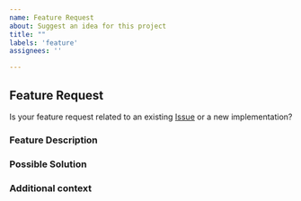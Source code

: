 ```yaml
---
name: Feature Request
about: Suggest an idea for this project
title: ""
labels: 'feature'
assignees: ''

---
```


## Feature Request

Is your feature request related to an existing [Issue](https://www.github.com/Auto-DL/Generator/issues) or a new implementation?
<!--  If related to an issue, please link it here using "See #<issue-number>"  -->


### Feature Description
<!-- A clear and concise description of the feature you're requesting -->


<!-- Optional Sections below. Remove if not being used -->

### Possible Solution
<!-- We would love to know if you can suggest a solution to the feature you're requesting, if nothing else it'll help us understand your expectations -->

### Additional context
<!-- If you can, explain how users will be able to use this and possibly write out a version of the docs or add a screenshot or design for the same -->
